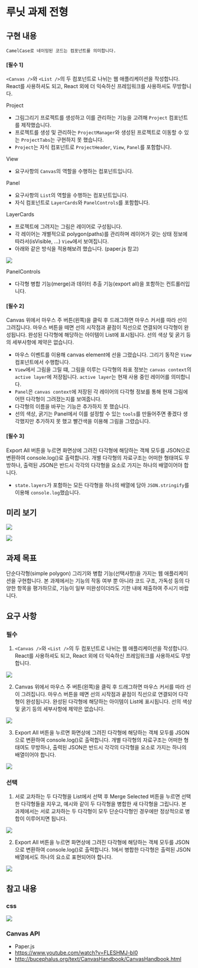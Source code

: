 # 루닛 과제 전형

## 구현 내용  
  

    CamelCase로 네이밍된 코드는 컴포넌트를 의미합니다.


#### [필수 1]   
`<Canvas />`와 `<List />`의 두 컴포넌트로 나뉘는 웹 애플리케이션을 작성합니다. React를
사용하셔도 되고, React 외에 더 익숙하신 프레임워크를 사용하셔도 무방합니다.


Project
- 그림그리기 프로젝트를 생성하고 이를 관리하는 기능을 고려해 `Project` 컴포넌트를 제작했습니다.
- 프로젝트를 생성 및 관리하는 `ProjectManager`와 생성된 프로젝트로 이동할 수 있는 `ProjectTabs`는 구현하지 못 했습니다.
- `Project`는 자식 컴포넌트로 `ProjectHeader`, `View`, `Panel`를 포함합니다. 

View
- 요구사항의 `Canvas`의 역할을 수행하는 컴포넌트입니다.

Panel
- 요구사항의 `List`의 역할을 수행하는 컴포넌트입니다.
- 자식 컴포넌트로 `LayerCards`와 `PanelControls`를 포함합니다.

LayerCards
- 프로젝트에 그려지는 그림은 레이어로 구성됩니다.
- 각 레이어는 개별적으로 polygon(paths)를 관리하며 레이어가 갖는 상태 정보에 따라서(isVisible, ...) `View`에서 보여집니다.
- 아래와 같은 방식을 적용해보려 했습니다. (paper.js 참고)

![](README/23-24-59.png)

PanelControls
- 다각형 병합 기능(merge)과 데이터 추출 기능(export all)을 포함하는 컨트롤러입니다.



#### [필수 2]

Canvas 위에서 마우스 주 버튼(왼쪽)을 클릭 후 드래그하면 마우스 커서를 따라 선이 그려집니다. 마우스 버튼을 떼면 선의 시작점과 끝점이 직선으로 연결되어 다각형이 완성됩니다. 완성된 다각형에 해당하는 아이템이 List에 표시됩니다. 선의 색상 및 굵기 등의 세부사항에 제약은 없습니다.

- 마우스 이벤트를 이용해 canvas element에 선을 그렸습니다. 그리기 동작은 `View` 컴포넌트에서 수행합니다.
- `View`에서 그림을 그릴 떄, 그림을 이루는 다각형의 좌표 정보는 `canvas context`의 `active layer`에 저장됩니다. `active layer`는 현재 사용 중인 레이어를 의미합니다. 
- `Panel`은 `canvas context`에 저장된 각 레이어의 다각형 정보를 통해 현재 그림에 어떤 다각형이 그려졌는지를 보여줍니다.
- 다각형의 이름을 바꾸는 기능은 추가하지 못 했습니다.
- 선의 색상, 굵기는 Panel에서 이를 설정할 수 있는 `tools`를 만들어주면 좋겠다 생각했지만 추가하지 못 했고 빨간색을 이용해 그림을 그렸습니다.

#### [필수 3]

Export All 버튼을 누르면 화면상에 그려진 다각형에 해당하는 객체 모두를 JSON으로 변환하여 console.log()로 출력합니다. 개별 다각형의 자료구조는 어떠한 형태여도 무방하나, 출력된 JSON은 반드시 각각의 다각형을 요소로 가지는 하나의 배열이어야 합니다.

- `state.layers`가 포함하는 모든 다각형을 하나의 배열에 담아 `JSON.stringify`를 이용해 `console.log`했습니다.


## 미리 보기

![](README/ezgif.com-gif-maker.gif)

![](README/resizing.gif)

## 과제 목표

단순다각형(simple polygon) 그리기와 병합 기능(선택사항)을 가지는 웹 애플리케이션을 구현합니다. 본
과제에서는 기능의 작동 여부 뿐 아니라 코드 구조, 가독성 등의 다양한 항목을 평가하므로, 기능이 일부
미완성이더라도 기한 내에 제출하여 주시기 바랍니다.

## 요구 사항

### 필수

1. `<Canvas />`와 `<List />`의 두 컴포넌트로 나뉘는 웹 애플리케이션을 작성합니다. React를
사용하셔도 되고, React 외에 더 익숙하신 프레임워크를 사용하셔도 무방합니다.

![](README/12-45-34.png)

2. Canvas 위에서 마우스 주 버튼(왼쪽)을 클릭 후 드래그하면 마우스 커서를 따라 선이
그려집니다. 마우스 버튼을 떼면 선의 시작점과 끝점이 직선으로 연결되어 다각형이 완성됩니다.
완성된 다각형에 해당하는 아이템이 List에 표시됩니다. 선의 색상 및 굵기 등의 세부사항에
제약은 없습니다.

![](README/12-46-12.png)

3. Export All 버튼을 누르면 화면상에 그려진 다각형에 해당하는 객체 모두를 JSON으로 변환하여
console.log()로 출력합니다. 개별 다각형의 자료구조는 어떠한 형태여도 무방하나, 출력된
JSON은 반드시 각각의 다각형을 요소로 가지는 하나의 배열이어야 합니다.

![](README/12-46-41.png)

### 선택

1. 서로 교차하는 두 다각형을 List에서 선택 후 Merge Selected 버튼을 누르면 선택한 다각형들을
지우고, 예시와 같이 두 다각형을 병합한 새 다각형을 그립니다. 본 과제에서는 서로 교차하는 두
다각형이 모두 단순다각형인 경우에만 정상적으로 병합이 이루어지면 됩니다.

![](README/12-47-19.png)

2. Export All 버튼을 누르면 화면상에 그려진 다각형에 해당하는 객체 모두를 JSON으로 변환하여
console.log()로 출력합니다. 1에서 병합한 다각형은 출력된 JSON 배열에서도 하나의
요소로 표현되어야 합니다.

![](README/12-47-31.png)

## 참고 내용


### css

![](README/12-49-07.png)

### Canvas API

- Paper.js
- https://www.youtube.com/watch?v=FLESHMJ-bI0
- http://bucephalus.org/text/CanvasHandbook/CanvasHandbook.html
